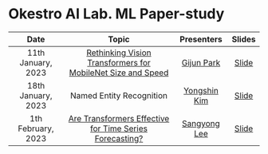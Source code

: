 # Okestro AI Lab. ML Paper-study 
|       Date       | Topic | Presenters | Slides |
|:----------------:|:----------------------------------------:|:----------:|:------:|
| 11th January, 2023 | [Rethinking Vision Transformers for MobileNet Size and Speed](https://arxiv.org/abs/2212.08059v1) | [Gijun Park](https://github.com/Yuri-0) | [Slide]() | 
| 18th January, 2023 | Named Entity Recognition | [Yongshin Kim](https://github.com/yong-shin) | [Slide](https://docs.google.com/presentation/d/1BG-9S1b4J02fX6OqNbUOVuGlTnTe15OlPJgob9jHp7M/edit?usp=sharing) | 
| 1th February, 2023 | [Are Transformers Effective for Time Series Forecasting?](https://arxiv.org/abs/2205.13504) | [Sangyong Lee](https://github.com/SYLee1996) | [Slide](https://docs.google.com/presentation/d/1yGhH-rumjtj_hluIIy1PNxWz6Zmk0lVGrNMTxpEWV8M/edit?pli=1#slide=id.g202920f4013_2_14) | 
